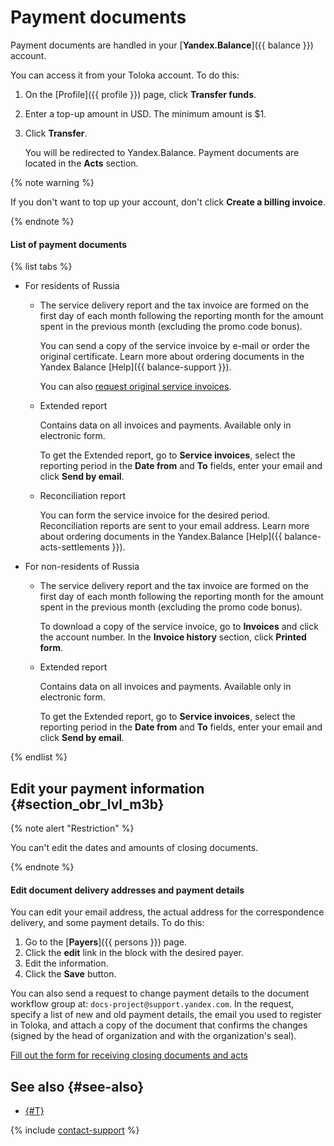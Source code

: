 # Payment documents

Payment documents are handled in your [**Yandex.Balance**]({{ balance }}) account.

You can access it from your Toloka account. To do this:

1. On the [Profile]({{ profile }}) page, click **Transfer funds**.

1. Enter a top-up amount in USD. The minimum amount is $1.

1. Click **Transfer**.

    You will be redirected to Yandex.Balance. Payment documents are located in the **Acts** section.

{% note warning %}

If you don't want to top up your account, don't click **Create a billing invoice**.

{% endnote %}

#### List of payment documents

{% list tabs %}

- For residents of Russia

  - The service delivery report and the tax invoice are formed on the first day of each month following the reporting month for the amount spent in the previous month (excluding the promo code bonus).

      You can send a copy of the service invoice by e-mail or order the original certificate. Learn more about ordering documents in the Yandex Balance [Help]({{ balance-support }}).

      You can also [request original service invoices](../troubleshooting/support.md#contact-support).

  - Extended report

      Contains data on all invoices and payments. Available only in electronic form.

      To get the Extended report, go to **Service invoices**, select the reporting period in the **Date from** and **To** fields, enter your email and click **Send by email**.

  - Reconciliation report

      You can form the service invoice for the desired period. Reconciliation reports are sent to your email address. Learn more about ordering documents in the Yandex.Balance [Help]({{ balance-acts-settlements }}).

- For non-residents of Russia

  - The service delivery report and the tax invoice are formed on the first day of each month following the reporting month for the amount spent in the previous month (excluding the promo code bonus).

      To download a copy of the service invoice, go to **Invoices** and click the account number. In the **Invoice history** section, click **Printed form**.

  - Extended report

      Contains data on all invoices and payments. Available only in electronic form.

      To get the Extended report, go to **Service invoices**, select the reporting period in the **Date from** and **To** fields, enter your email and click **Send by email**.

{% endlist %}

## Edit your payment information {#section_obr_lvl_m3b}

{% note alert "Restriction" %}

You can't edit the dates and amounts of closing documents.

{% endnote %}

#### Edit document delivery addresses and payment details

You can edit your email address, the actual address for the correspondence delivery, and some payment details. To do this:

1. Go to the [**Payers**]({{ persons }}) page.
1. Click the **edit** link in the block with the desired payer.
1. Edit the information.
1. Click the **Save** button.

You can also send a request to change payment details to the document workflow group at: `docs-project@support.yandex.com`. In the request, specify a list of new and old payment details, the email you used to register in Toloka, and attach a copy of the document that confirms the changes (signed by the head of organization and with the organization's seal).

[Fill out the form for receiving closing documents and acts](../troubleshooting/support.md#contact-support)

## See also {#see-also}

- [{#T}](refill.md)

{% include [contact-support](../_includes/contact-support.md) %}